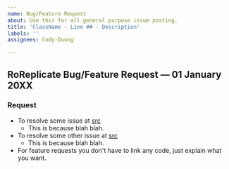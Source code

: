 ```yaml
---
name: Bug/Feature Request
about: Use this for all general purpose issue posting.
title: 'ClassName - Line ## - Description'
labels: ''
assignees: Cody-Duong

---
```


## RoReplicate Bug/Feature Request — 01 January 20XX

### Request
- To resolve some issue at [src](/src)
  - This is because blah blah.
- To resolve some other issue at [src](/src)
  - This is because blah blah.
- For feature requests you don't have to link any code, just explain what you want.
